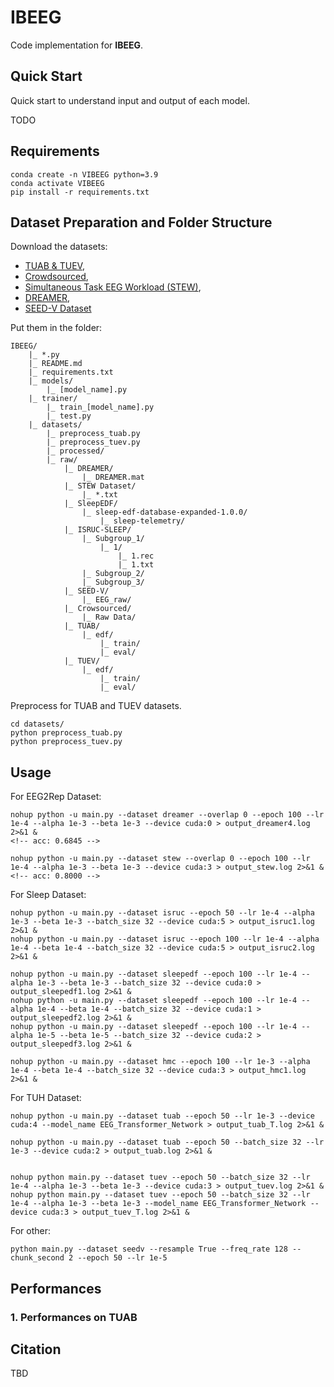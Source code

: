 # IBEEG

Code implementation for **IBEEG**.


<!-- ## Abstract

TODO -->


## Quick Start

Quick start to understand input and output of each model.

TODO



## Requirements

```
conda create -n VIBEEG python=3.9
conda activate VIBEEG
pip install -r requirements.txt
```

## Dataset Preparation and Folder Structure

Download the datasets:
- [TUAB & TUEV](https://isip.piconepress.com/projects/nedc/html/tuh_eeg/), 
- [Crowdsourced](https://osf.io/9bvgh/), 
- [Simultaneous Task EEG Workload (STEW)](https://ieee-dataport.org/open-access/stew-simultaneous-task-eeg-workload-dataset), 
- [DREAMER](https://zenodo.org/records/546113), 
- [SEED-V Dataset](https://bcmi.sjtu.edu.cn/home/seed/seed-v.html) 

Put them in the folder:
```
IBEEG/
    |_ *.py
    |_ README.md
    |_ requirements.txt
    |_ models/
        |_ [model_name].py
    |_ trainer/
        |_ train_[model_name].py
        |_ test.py
    |_ datasets/
        |_ preprocess_tuab.py
        |_ preprocess_tuev.py
        |_ processed/
        |_ raw/
            |_ DREAMER/
                |_ DREAMER.mat
            |_ STEW Dataset/
                |_ *.txt
            |_ SleepEDF/
                |_ sleep-edf-database-expanded-1.0.0/
                    |_ sleep-telemetry/
            |_ ISRUC-SLEEP/
                |_ Subgroup_1/
                    |_ 1/
                        |_ 1.rec
                        |_ 1.txt
                |_ Subgroup_2/
                |_ Subgroup_3/
            |_ SEED-V/
                |_ EEG_raw/
            |_ Crowsourced/
                |_ Raw Data/
            |_ TUAB/
                |_ edf/
                    |_ train/
                    |_ eval/
            |_ TUEV/
                |_ edf/
                    |_ train/
                    |_ eval/
```

Preprocess for TUAB and TUEV datasets.
```
cd datasets/
python preprocess_tuab.py
python preprocess_tuev.py
```

## Usage

For EEG2Rep Dataset:
```
nohup python -u main.py --dataset dreamer --overlap 0 --epoch 100 --lr 1e-4 --alpha 1e-3 --beta 1e-3 --device cuda:0 > output_dreamer4.log 2>&1 &
<!-- acc: 0.6845 -->

nohup python -u main.py --dataset stew --overlap 0 --epoch 100 --lr 1e-4 --alpha 1e-3 --beta 1e-3 --device cuda:3 > output_stew.log 2>&1 &
<!-- acc: 0.8000 -->
```

For Sleep Dataset:
```
nohup python -u main.py --dataset isruc --epoch 50 --lr 1e-4 --alpha 1e-3 --beta 1e-3 --batch_size 32 --device cuda:5 > output_isruc1.log 2>&1 &
nohup python -u main.py --dataset isruc --epoch 100 --lr 1e-4 --alpha 1e-4 --beta 1e-4 --batch_size 32 --device cuda:5 > output_isruc2.log 2>&1 &

nohup python -u main.py --dataset sleepedf --epoch 100 --lr 1e-4 --alpha 1e-3 --beta 1e-3 --batch_size 32 --device cuda:0 > output_sleepedf1.log 2>&1 &
nohup python -u main.py --dataset sleepedf --epoch 100 --lr 1e-4 --alpha 1e-4 --beta 1e-4 --batch_size 32 --device cuda:1 > output_sleepedf2.log 2>&1 &
nohup python -u main.py --dataset sleepedf --epoch 100 --lr 1e-4 --alpha 1e-5 --beta 1e-5 --batch_size 32 --device cuda:2 > output_sleepedf3.log 2>&1 &

nohup python -u main.py --dataset hmc --epoch 100 --lr 1e-3 --alpha 1e-4 --beta 1e-4 --batch_size 32 --device cuda:3 > output_hmc1.log 2>&1 &
```



For TUH Dataset:
```
nohup python -u main.py --dataset tuab --epoch 50 --lr 1e-3 --device cuda:4 --model_name EEG_Transformer_Network > output_tuab_T.log 2>&1 &

nohup python -u main.py --dataset tuab --epoch 50 --batch_size 32 --lr 1e-3 --device cuda:2 > output_tuab.log 2>&1 &


nohup python main.py --dataset tuev --epoch 50 --batch_size 32 --lr 1e-4 --alpha 1e-3 --beta 1e-3 --device cuda:3 > output_tuev.log 2>&1 &
nohup python main.py --dataset tuev --epoch 50 --batch_size 32 --lr 1e-4 --alpha 1e-3 --beta 1e-3 --model_name EEG_Transformer_Network --device cuda:3 > output_tuev_T.log 2>&1 &
```




For other:
```
python main.py --dataset seedv --resample True --freq_rate 128 --chunk_second 2 --epoch 50 --lr 1e-5
```

## Performances

### 1. Performances on TUAB



## Citation

TBD